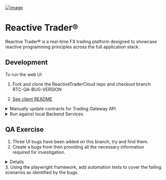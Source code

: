 [![image](images/adaptive-logo.svg)](http://weareadaptive.com/)

# Reactive Trader®

Reactive Trader® is a real-time FX trading platform designed to showcase reactive programming principles across the full application stack.

## Development

To run the web UI

1. Fork and clone the ReactiveTraderCloud repo and checkout branch RTC-QA-BUG-VERSION

2. [See client README](packages/client/README.md)

<details>
<summary>Manually update contracts for Trading Gateway API</summary>

1. Open [hydra-reactive-trader](`https://github.com/AdaptiveConsulting/hydra-reactive-trader`) project in IntelliJ IDEA and run:

   ```
   ./gradlew
   ```

2. Copy file `component/gateway/trading/api/build/generated-sources/codecs/main/resources/trading-gateway.hyer` to UI project `src/client/trading-gateway.hyer`

3. Back in src/client, run:
   ```
   npm run generateCod
   ```
   This will regenerate TradingGateway.ts `(file://./src/client/src/generated/TradingGateway.ts)`
   </details>

<details>
<summary>Run against local Backend Services</summary>

1. Follow instructions to start [Backend Services](`https://github.com/AdaptiveConsulting/hydra-reactive-trader#building-the-project`)

2. Run:
   ```
   VITE_HYDRA_URL=ws://localhost:8929 npm start
   ```
   </details>

## QA Exercise

1. Three UI bugs have been added on this branch, try and find them.
2. Create a bugs from then providing all the necessary information required for investigation.
<details>
   1. Steps to reproduce
   2. Expected result:
   Expected result description
   3. Actual result:
   Actual result description
   4. Investigate the bug and indicate whether it is a UI or Server issue (BE / FE labels). 
   5. Add where possible:
   Screenshots
   Videos
   Console errors
   6. If it is a server error add logs / stack trace (mandatory)
   7. Specify Severity and Priority of the bugs based on your analysis
</details>
3. Using the playwright framework, add automation tests to cover the failing scenarios as identified by the bugs.